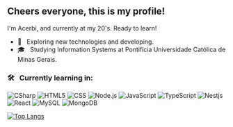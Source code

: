 <h2> Cheers everyone, this is my profile! </h2>
I'm Acerbi, and currently at my 20's. Ready to learn!


- 🤔 &nbsp; Exploring new technologies and developing.
- 🎓 &nbsp; Studying Information Systems at Pontifícia Universidade Católica de Minas Gerais.


<h3> 🛠 &nbsp; Currently learning in: </h3>

![CSharp](https://img.shields.io/badge/-CSharp-333333?style=flat&logo=c-sharp)
![HTML5](https://img.shields.io/badge/-HTML5-333333?style=flat&logo=HTML5)
![CSS](https://img.shields.io/badge/-CSS-333333?style=flat&logo=CSS3&logoColor=1572B6)
![Node.js](https://img.shields.io/badge/-Node.js-333333?style=flat&logo=node.js)
![JavaScript](https://img.shields.io/badge/-JavaScript-333333?style=flat&logo=javascript)
![TypeScript](https://img.shields.io/badge/-TypeScript-333333?style=flat&logo=typescript)
![Nestjs](https://img.shields.io/badge/-Nestjs-333333?style=flat&logo=nestjs)
![React](https://img.shields.io/badge/-React-333333?style=flat&logo=react)
![MySQL](https://img.shields.io/badge/-MySQL-333333?style=flat&logo=mysql)
![MongoDB](https://img.shields.io/badge/-MongoDB-333333?style=flat&logo=mongodb)



[![Top Langs](https://github-readme-stats.vercel.app/api/top-langs/?username=LgAcerbi&theme=github_dark)](https://github.com/LgAcerbi/github-readme-stats)
